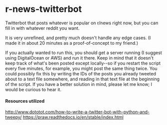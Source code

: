 # r-news-twitterbot
Twitterbot that posts whatever is popular on r/news right now, but you can fill in with whatever reddit you want.

It is very unrefined, and pretty much doesn't handle any edge cases. (I made it in about 20 minutes as a proof-of-concept to my friend.)

If you actually wanted to run this, you should get a server running (I suggest using DigitalOcean or AWS) and run it there. Keep in mind that it doesn't keep track of what's been posted except locally--so if you restart the script every five minutes, for example, you might post the same thing twice. You could possibly fix this by writing the IDs of the posts you already tweeted about to a text file somewhere, and reading in that text file at the beginning of the script. If you have a better solution in mind, please let me know; I would be curious to hear it.

#### Resources utilized
http://www.dototot.com/how-to-write-a-twitter-bot-with-python-and-tweepy/
https://praw.readthedocs.io/en/stable/index.html